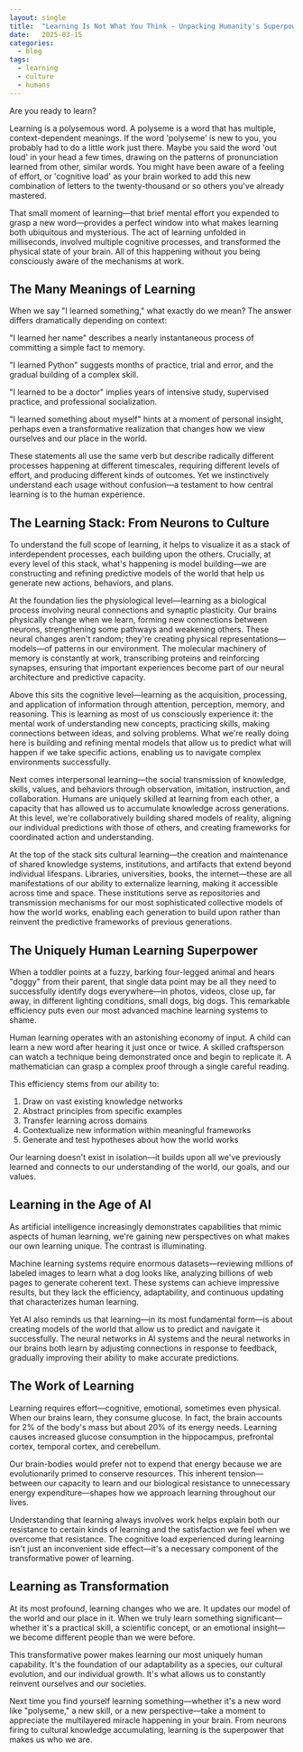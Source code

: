 ```yaml
---
layout: single
title:  "Learning Is Not What You Think - Unpacking Humanity's Superpower"
date:   2025-03-15 
categories: 
  - blog
tags: 
  - learning
  - culture
  - humans
---
```


Are you ready to learn?

Learning is a polysemous word. A polyseme is a word that has multiple, context-dependent meanings. If the word 'polyseme' is new to you, you probably had to do a little work just there. Maybe you said the word 'out loud' in your head a few times, drawing on the patterns of pronunciation learned from other, similar words. You might have been aware of a feeling of effort, or 'cognitive load' as your brain worked to add this new combination of letters to the twenty-thousand or so others you've already mastered.

That small moment of learning—that brief mental effort you expended to grasp a new word—provides a perfect window into what makes learning both ubiquitous and mysterious. The act of learning unfolded in milliseconds, involved multiple cognitive processes, and transformed the physical state of your brain. All of this happening without you being consciously aware of the mechanisms at work.

## The Many Meanings of Learning

When we say "I learned something," what exactly do we mean? The answer differs dramatically depending on context:

"I learned her name" describes a nearly instantaneous process of committing a simple fact to memory.

"I learned Python" suggests months of practice, trial and error, and the gradual building of a complex skill.

"I learned to be a doctor" implies years of intensive study, supervised practice, and professional socialization.

"I learned something about myself" hints at a moment of personal insight, perhaps even a transformative realization that changes how we view ourselves and our place in the world.

These statements all use the same verb but describe radically different processes happening at different timescales, requiring different levels of effort, and producing different kinds of outcomes. Yet we instinctively understand each usage without confusion—a testament to how central learning is to the human experience.

## The Learning Stack: From Neurons to Culture

To understand the full scope of learning, it helps to visualize it as a stack of interdependent processes, each building upon the others. Crucially, at every level of this stack, what's happening is model building—we are constructing and refining predictive models of the world that help us generate new actions, behaviors, and plans.

At the foundation lies the physiological level—learning as a biological process involving neural connections and synaptic plasticity. Our brains physically change when we learn, forming new connections between neurons, strengthening some pathways and weakening others. These neural changes aren't random; they're creating physical representations—models—of patterns in our environment. The molecular machinery of memory is constantly at work, transcribing proteins and reinforcing synapses, ensuring that important experiences become part of our neural architecture and predictive capacity.

Above this sits the cognitive level—learning as the acquisition, processing, and application of information through attention, perception, memory, and reasoning. This is learning as most of us consciously experience it: the mental work of understanding new concepts, practicing skills, making connections between ideas, and solving problems. What we're really doing here is building and refining mental models that allow us to predict what will happen if we take specific actions, enabling us to navigate complex environments successfully.

Next comes interpersonal learning—the social transmission of knowledge, skills, values, and behaviors through observation, imitation, instruction, and collaboration. Humans are uniquely skilled at learning from each other, a capacity that has allowed us to accumulate knowledge across generations. At this level, we're collaboratively building shared models of reality, aligning our individual predictions with those of others, and creating frameworks for coordinated action and understanding.

At the top of the stack sits cultural learning—the creation and maintenance of shared knowledge systems, institutions, and artifacts that extend beyond individual lifespans. Libraries, universities, books, the internet—these are all manifestations of our ability to externalize learning, making it accessible across time and space. These institutions serve as repositories and transmission mechanisms for our most sophisticated collective models of how the world works, enabling each generation to build upon rather than reinvent the predictive frameworks of previous generations.

## The Uniquely Human Learning Superpower

When a toddler points at a fuzzy, barking four-legged animal and hears "doggy" from their parent, that single data point may be all they need to successfully identify dogs everywhere—in photos, videos, close up, far away, in different lighting conditions, small dogs, big dogs. This remarkable efficiency puts even our most advanced machine learning systems to shame.

Human learning operates with an astonishing economy of input. A child can learn a new word after hearing it just once or twice. A skilled craftsperson can watch a technique being demonstrated once and begin to replicate it. A mathematician can grasp a complex proof through a single careful reading.

This efficiency stems from our ability to:

1. Draw on vast existing knowledge networks
2. Abstract principles from specific examples
3. Transfer learning across domains
4. Contextualize new information within meaningful frameworks
5. Generate and test hypotheses about how the world works

Our learning doesn't exist in isolation—it builds upon all we've previously learned and connects to our understanding of the world, our goals, and our values.

## Learning in the Age of AI

As artificial intelligence increasingly demonstrates capabilities that mimic aspects of human learning, we're gaining new perspectives on what makes our own learning unique. The contrast is illuminating.

Machine learning systems require enormous datasets—reviewing millions of labeled images to learn what a dog looks like, analyzing billions of web pages to generate coherent text. These systems can achieve impressive results, but they lack the efficiency, adaptability, and continuous updating that characterizes human learning.

Yet AI also reminds us that learning—in its most fundamental form—is about creating models of the world that allow us to predict and navigate it successfully. The neural networks in AI systems and the neural networks in our brains both learn by adjusting connections in response to feedback, gradually improving their ability to make accurate predictions.

## The Work of Learning

Learning requires effort—cognitive, emotional, sometimes even physical. When our brains learn, they consume glucose. In fact, the brain accounts for 2% of the body's mass but about 20% of its energy needs. Learning causes increased glucose consumption in the hippocampus, prefrontal cortex, temporal cortex, and cerebellum.

Our brain-bodies would prefer not to expend that energy because we are evolutionarily primed to conserve resources. This inherent tension—between our capacity to learn and our biological resistance to unnecessary energy expenditure—shapes how we approach learning throughout our lives.

Understanding that learning always involves work helps explain both our resistance to certain kinds of learning and the satisfaction we feel when we overcome that resistance. The cognitive load experienced during learning isn't just an inconvenient side effect—it's a necessary component of the transformative power of learning.

## Learning as Transformation

At its most profound, learning changes who we are. It updates our model of the world and our place in it. When we truly learn something significant—whether it's a practical skill, a scientific concept, or an emotional insight—we become different people than we were before.

This transformative power makes learning our most uniquely human capability. It's the foundation of our adaptability as a species, our cultural evolution, and our individual growth. It's what allows us to constantly reinvent ourselves and our societies.

Next time you find yourself learning something—whether it's a new word like "polyseme," a new skill, or a new perspective—take a moment to appreciate the multilayered miracle happening in your brain. From neurons firing to cultural knowledge accumulating, learning is the superpower that makes us who we are.
